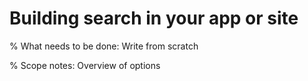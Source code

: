 # Building search in your app or site

% What needs to be done: Write from scratch

% Scope notes: Overview of options